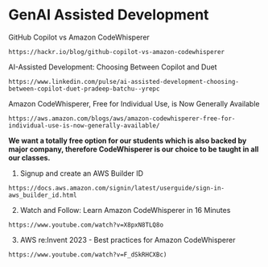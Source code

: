# GenAI Assisted Development

GitHub Copilot vs Amazon CodeWhisperer

```
https://hackr.io/blog/github-copilot-vs-amazon-codewhisperer
```

AI-Assisted Development: Choosing Between Copilot and Duet


```
https://www.linkedin.com/pulse/ai-assisted-development-choosing-between-copilot-duet-pradeep-batchu--yrepc
```

Amazon CodeWhisperer, Free for Individual Use, is Now Generally Available

```
https://aws.amazon.com/blogs/aws/amazon-codewhisperer-free-for-individual-use-is-now-generally-available/
```

**We want a totally free option for our students which is also backed by major company, therefore CodeWhisperer is our choice to be taught in all our classes.**

1. Signup and create an AWS Builder ID

```
https://docs.aws.amazon.com/signin/latest/userguide/sign-in-aws_builder_id.html
```

2. Watch and Follow: Learn Amazon CodeWhisperer in 16 Minutes

```
https://www.youtube.com/watch?v=X8pxN8TLQ8o
```

3. AWS re:Invent 2023 - Best practices for Amazon CodeWhisperer

```
https://www.youtube.com/watch?v=F_dSkRHCXBc)
```
